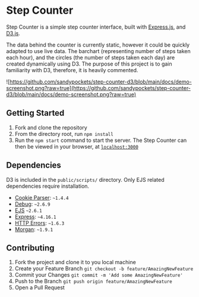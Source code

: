 # Step Counter
Step Counter is a simple step counter interface, built with [Express.js](https://expressjs.com/), and [D3.js](https://d3js.org/). 

The data behind the counter is currently static, however it could be quickly adapted to use live data. The barchart (representing number of steps taken each hour), and the circles (the number of steps taken each day) are created dynamically using D3. The purpose of this project is to gain familiarity with D3, therefore, it is heavily commented. 

![https://github.com/sandypockets/step-counter-d3/blob/main/docs/demo-screenshot.png?raw=true](https://github.com/sandypockets/step-counter-d3/blob/main/docs/demo-screenshot.png?raw=true)

## Getting Started

1. Fork and clone the repository
2. From the directory root, run `npm install`
3. Run the `npm start` command to start the server. The Step Counter can then be viewed in your browser, at [`localhost:3000`](http://localhost:3000)

## Dependencies
D3 is included in the `public/scripts/` directory. Only EJS related dependencies require installation. 

- [Cookie Parser](https://www.npmjs.com/package/cookie-parser): `~1.4.4`
- [Debug](https://www.npmjs.com/package/debug): `~2.6.9`
- [EJS](https://www.npmjs.com/package/ejs) `~2.6.1`
- [Express](https://www.npmjs.com/package/express): `~4.16.1`
- [HTTP Errors](https://www.npmjs.com/package/http-errors): `~1.6.3`
- [Morgan](https://www.npmjs.com/package/morgan): `~1.9.1`

## Contributing

1. Fork the project and clone it to you local machine
2. Create your Feature Branch `git checkout -b feature/AmazingNewFeature`
3. Commit your Changes `git commit -m 'Add some AmazingNewFeature'`
4. Push to the Branch `git push origin feature/AmazingNewFeature`
5. Open a Pull Request